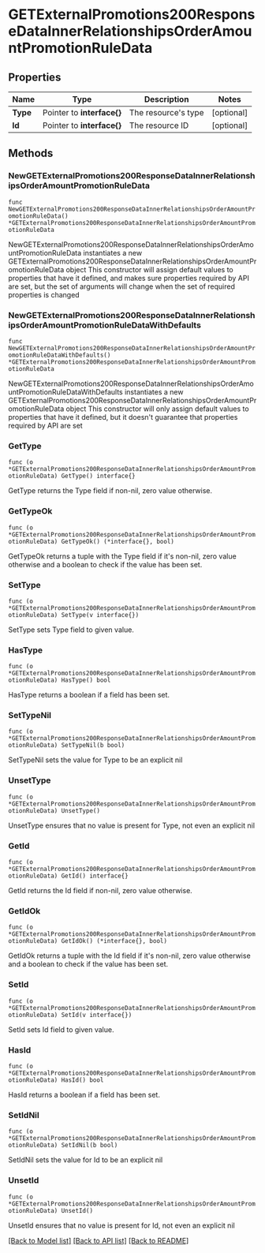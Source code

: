 # GETExternalPromotions200ResponseDataInnerRelationshipsOrderAmountPromotionRuleData

## Properties

Name | Type | Description | Notes
------------ | ------------- | ------------- | -------------
**Type** | Pointer to **interface{}** | The resource&#39;s type | [optional] 
**Id** | Pointer to **interface{}** | The resource ID | [optional] 

## Methods

### NewGETExternalPromotions200ResponseDataInnerRelationshipsOrderAmountPromotionRuleData

`func NewGETExternalPromotions200ResponseDataInnerRelationshipsOrderAmountPromotionRuleData() *GETExternalPromotions200ResponseDataInnerRelationshipsOrderAmountPromotionRuleData`

NewGETExternalPromotions200ResponseDataInnerRelationshipsOrderAmountPromotionRuleData instantiates a new GETExternalPromotions200ResponseDataInnerRelationshipsOrderAmountPromotionRuleData object
This constructor will assign default values to properties that have it defined,
and makes sure properties required by API are set, but the set of arguments
will change when the set of required properties is changed

### NewGETExternalPromotions200ResponseDataInnerRelationshipsOrderAmountPromotionRuleDataWithDefaults

`func NewGETExternalPromotions200ResponseDataInnerRelationshipsOrderAmountPromotionRuleDataWithDefaults() *GETExternalPromotions200ResponseDataInnerRelationshipsOrderAmountPromotionRuleData`

NewGETExternalPromotions200ResponseDataInnerRelationshipsOrderAmountPromotionRuleDataWithDefaults instantiates a new GETExternalPromotions200ResponseDataInnerRelationshipsOrderAmountPromotionRuleData object
This constructor will only assign default values to properties that have it defined,
but it doesn't guarantee that properties required by API are set

### GetType

`func (o *GETExternalPromotions200ResponseDataInnerRelationshipsOrderAmountPromotionRuleData) GetType() interface{}`

GetType returns the Type field if non-nil, zero value otherwise.

### GetTypeOk

`func (o *GETExternalPromotions200ResponseDataInnerRelationshipsOrderAmountPromotionRuleData) GetTypeOk() (*interface{}, bool)`

GetTypeOk returns a tuple with the Type field if it's non-nil, zero value otherwise
and a boolean to check if the value has been set.

### SetType

`func (o *GETExternalPromotions200ResponseDataInnerRelationshipsOrderAmountPromotionRuleData) SetType(v interface{})`

SetType sets Type field to given value.

### HasType

`func (o *GETExternalPromotions200ResponseDataInnerRelationshipsOrderAmountPromotionRuleData) HasType() bool`

HasType returns a boolean if a field has been set.

### SetTypeNil

`func (o *GETExternalPromotions200ResponseDataInnerRelationshipsOrderAmountPromotionRuleData) SetTypeNil(b bool)`

 SetTypeNil sets the value for Type to be an explicit nil

### UnsetType
`func (o *GETExternalPromotions200ResponseDataInnerRelationshipsOrderAmountPromotionRuleData) UnsetType()`

UnsetType ensures that no value is present for Type, not even an explicit nil
### GetId

`func (o *GETExternalPromotions200ResponseDataInnerRelationshipsOrderAmountPromotionRuleData) GetId() interface{}`

GetId returns the Id field if non-nil, zero value otherwise.

### GetIdOk

`func (o *GETExternalPromotions200ResponseDataInnerRelationshipsOrderAmountPromotionRuleData) GetIdOk() (*interface{}, bool)`

GetIdOk returns a tuple with the Id field if it's non-nil, zero value otherwise
and a boolean to check if the value has been set.

### SetId

`func (o *GETExternalPromotions200ResponseDataInnerRelationshipsOrderAmountPromotionRuleData) SetId(v interface{})`

SetId sets Id field to given value.

### HasId

`func (o *GETExternalPromotions200ResponseDataInnerRelationshipsOrderAmountPromotionRuleData) HasId() bool`

HasId returns a boolean if a field has been set.

### SetIdNil

`func (o *GETExternalPromotions200ResponseDataInnerRelationshipsOrderAmountPromotionRuleData) SetIdNil(b bool)`

 SetIdNil sets the value for Id to be an explicit nil

### UnsetId
`func (o *GETExternalPromotions200ResponseDataInnerRelationshipsOrderAmountPromotionRuleData) UnsetId()`

UnsetId ensures that no value is present for Id, not even an explicit nil

[[Back to Model list]](../README.md#documentation-for-models) [[Back to API list]](../README.md#documentation-for-api-endpoints) [[Back to README]](../README.md)


